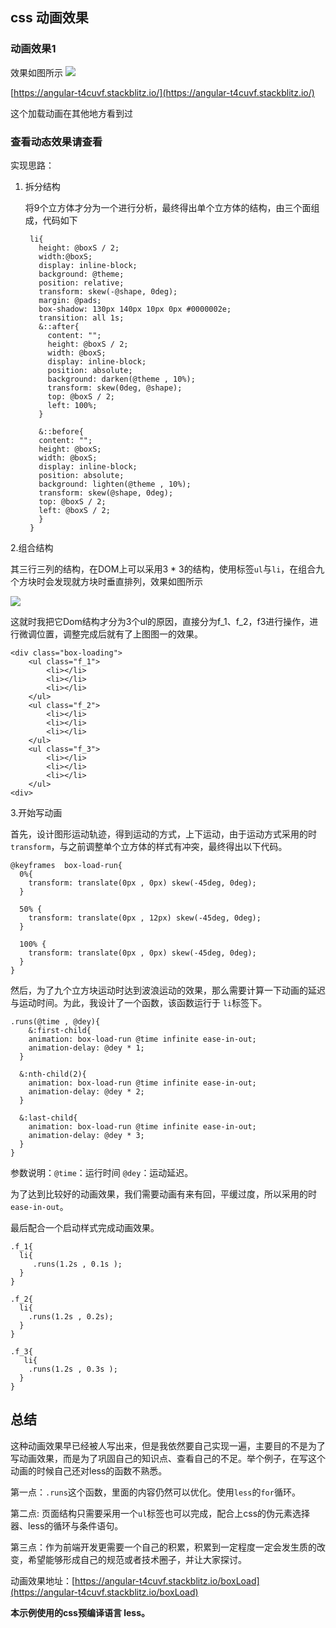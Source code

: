 ## css 动画效果

### 动画效果1



效果如图所示
![](https://image-static.segmentfault.com/343/278/3432781490-5e96bf0e37e05_articlex)


[https://angular-t4cuvf.stackblitz.io/](https://angular-t4cuvf.stackblitz.io/)

这个加载动画在其他地方看到过

### 查看动态效果请查看

实现思路：

1. 拆分结构

	将9个立方体才分为一个进行分析，最终得出单个立方体的结构，由三个面组成，代码如下

        li{
	      height: @boxS / 2;
	      width:@boxS;
	      display: inline-block;
	      background: @theme;
	      position: relative;
	      transform: skew(-@shape, 0deg);
	      margin: @pads;
	      box-shadow: 130px 140px 10px 0px #0000002e;
	      transition: all 1s;
	      &::after{
		    content: "";
		    height: @boxS / 2;
		    width: @boxS;
		    display: inline-block;
		    position: absolute;
		    background: darken(@theme , 10%);
		    transform: skew(0deg, @shape);
		    top: @boxS / 2;
		    left: 100%;
	      }
	    
	      &::before{
	      content: "";
	      height: @boxS;
	      width: @boxS;
	      display: inline-block;
	      position: absolute;
	      background: lighten(@theme , 10%);
	      transform: skew(@shape, 0deg);
	      top: @boxS / 2;
	      left: @boxS / 2;
	      } 
	    }

2.组合结构

其三行三列的结构，在DOM上可以采用3 * 3的结构，使用标签`ul`与`li`，在组合九个方块时会发现就方块时垂直排列，效果如图所示

![](https://image-static.segmentfault.com/175/697/1756972811-5e96fd9530bce_articlex)
	
这就时我把它Dom结构才分为3个ul的原因，直接分为f_1、f_2，f3进行操作，进行微调位置，调整完成后就有了上图图一的效果。

	<div class="box-loading">
	    <ul class="f_1">
	        <li></li>
	        <li></li>
	        <li></li>
	    </ul>
	    <ul class="f_2">
	        <li></li>
	        <li></li>
	        <li></li>
	    </ul>
	    <ul class="f_3">
	        <li></li>
	        <li></li>
	        <li></li>
	    </ul>
	<div>

3.开始写动画

首先，设计图形运动轨迹，得到运动的方式，上下运动，由于运动方式采用的时`transform`，与之前调整单个立方体的样式有冲突，最终得出以下代码。

	@keyframes  box-load-run{
	  0%{
	    transform: translate(0px , 0px) skew(-45deg, 0deg);
	  }
	
	  50% {
	    transform: translate(0px , 12px) skew(-45deg, 0deg);
	  }
	
	  100% {
	    transform: translate(0px , 0px) skew(-45deg, 0deg);
	  }
	}


然后，为了九个立方块运动时达到波浪运动的效果，那么需要计算一下动画的延迟与运动时间。为此，我设计了一个函数，该函数运行于 `li`标签下。
	
	.runs(@time , @dey){
	 	&:first-child{
        animation: box-load-run @time infinite ease-in-out;
        animation-delay: @dey * 1;
      }

	  &:nth-child(2){
        animation: box-load-run @time infinite ease-in-out;
        animation-delay: @dey * 2;
      }

      &:last-child{
        animation: box-load-run @time infinite ease-in-out;
        animation-delay: @dey * 3;
      }
	}

参数说明：`@time`：运行时间 `@dey`：运动延迟。

为了达到比较好的动画效果，我们需要动画有来有回，平缓过度，所以采用的时`ease-in-out`。


最后配合一个启动样式完成动画效果。

	.f_1{
	  li{
	     .runs(1.2s , 0.1s );
	  }
	}
	
	.f_2{
	  li{
	    .runs(1.2s , 0.2s);
	  }
	}
	
	.f_3{
	   li{
	    .runs(1.2s , 0.3s );
	  }
	}

## 总结

这种动画效果早已经被人写出来，但是我依然要自己实现一遍，主要目的不是为了写动画效果，而是为了巩固自己的知识点、查看自己的不足。举个例子，在写这个动画的时候自己还对less的函数不熟悉。

第一点：`.runs`这个函数，里面的内容仍然可以优化。使用`less`的`for`循环。

第二点: 页面结构只需要采用一个`ul`标签也可以完成，配合上css的伪元素选择器、less的循环与条件语句。

第三点：作为前端开发更需要一个自己的积累，积累到一定程度一定会发生质的改变，希望能够形成自己的规范或者技术圈子，并让大家探讨。


动画效果地址：[https://angular-t4cuvf.stackblitz.io/boxLoad](https://angular-t4cuvf.stackblitz.io/boxLoad)

**本示例使用的css预编译语言 less。**